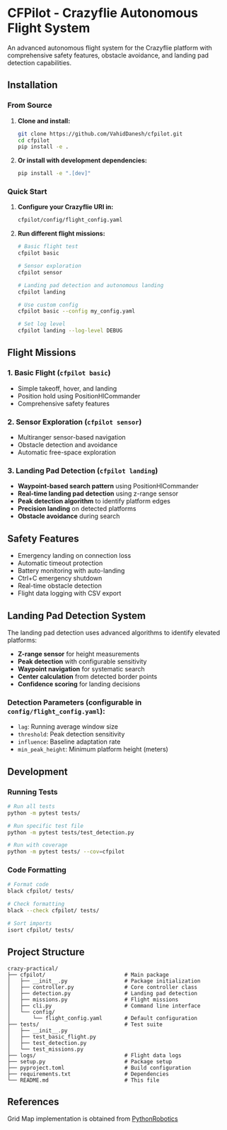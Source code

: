 # CFPilot - Crazyflie Autonomous Flight System

An advanced autonomous flight system for the Crazyflie platform with comprehensive safety features, obstacle avoidance, and landing pad detection capabilities.

## Installation

### From Source

1. **Clone and install:**
   ```bash
   git clone https://github.com/VahidDanesh/cfpilot.git
   cd cfpilot
   pip install -e .
   ```

2. **Or install with development dependencies:**
   ```bash
   pip install -e ".[dev]"
   ```

### Quick Start

1. **Configure your Crazyflie URI in:**
   ```bash
   cfpilot/config/flight_config.yaml
   ```

2. **Run different flight missions:**
   ```bash
   # Basic flight test
   cfpilot basic
   
   # Sensor exploration
   cfpilot sensor
   
   # Landing pad detection and autonomous landing
   cfpilot landing
   
   # Use custom config
   cfpilot basic --config my_config.yaml
   
   # Set log level
   cfpilot landing --log-level DEBUG
   ```

## Flight Missions

### 1. Basic Flight (`cfpilot basic`)
- Simple takeoff, hover, and landing
- Position hold using PositionHlCommander
- Comprehensive safety features

### 2. Sensor Exploration (`cfpilot sensor`)
- Multiranger sensor-based navigation
- Obstacle detection and avoidance
- Automatic free-space exploration

### 3. Landing Pad Detection (`cfpilot landing`)
- **Waypoint-based search pattern** using PositionHlCommander
- **Real-time landing pad detection** using z-range sensor
- **Peak detection algorithm** to identify platform edges
- **Precision landing** on detected platforms
- **Obstacle avoidance** during search

## Safety Features

- Emergency landing on connection loss
- Automatic timeout protection  
- Battery monitoring with auto-landing
- Ctrl+C emergency shutdown
- Real-time obstacle detection
- Flight data logging with CSV export

## Landing Pad Detection System

The landing pad detection uses advanced algorithms to identify elevated platforms:

- **Z-range sensor** for height measurements
- **Peak detection** with configurable sensitivity
- **Waypoint navigation** for systematic search
- **Center calculation** from detected border points
- **Confidence scoring** for landing decisions

### Detection Parameters (configurable in `config/flight_config.yaml`):
- `lag`: Running average window size
- `threshold`: Peak detection sensitivity
- `influence`: Baseline adaptation rate
- `min_peak_height`: Minimum platform height (meters)

## Development

### Running Tests

```bash
# Run all tests
python -m pytest tests/

# Run specific test file
python -m pytest tests/test_detection.py

# Run with coverage
python -m pytest tests/ --cov=cfpilot
```

### Code Formatting

```bash
# Format code
black cfpilot/ tests/

# Check formatting
black --check cfpilot/ tests/

# Sort imports
isort cfpilot/ tests/
```

## Project Structure

```
crazy-practical/
├── cfpilot/                         # Main package
│   ├── __init__.py                  # Package initialization
│   ├── controller.py                # Core controller class
│   ├── detection.py                 # Landing pad detection
│   ├── missions.py                  # Flight missions
│   ├── cli.py                       # Command line interface
│   └── config/
│       └── flight_config.yaml       # Default configuration
├── tests/                           # Test suite
│   ├── __init__.py
│   ├── test_basic_flight.py
│   ├── test_detection.py
│   └── test_missions.py
├── logs/                            # Flight data logs
├── setup.py                         # Package setup
├── pyproject.toml                   # Build configuration
├── requirements.txt                 # Dependencies
└── README.md                        # This file
```

## References
Grid Map implementation is obtained from [PythonRobotics](https://github.com/AtsushiSakai/PythonRobotics/blob/master/Mapping/grid_map_lib/grid_map_lib.py)